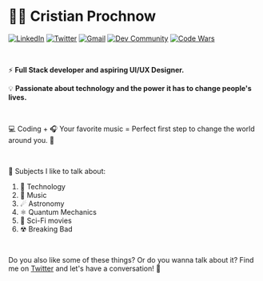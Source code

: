 # 🧑🏼 Cristian Prochnow

[![LinkedIn][linkedin-shield]][linkedin-url]
[![Twitter][twitter-shield]][twitter-url]
[![Gmail][gmail-shield]][gmail-url]
[![Dev Community][dev-community-shield]][dev-community-url]
[![Code Wars][codewars-shield]][codewars-url]

<br />

⚡ **Full Stack developer and aspiring UI/UX Designer.**

💡 **Passionate about technology and the power it has to change people's lives.**

<br />

💻 Coding + 🎧 Your favorite music = Perfect first step to change the world around you. 🎉

<br />

💬 Subjects I like to talk about:

1. 👾 Technology
2. 🎵 Music
3. ☄ Astronomy
4. ⚛ Quantum Mechanics
5. 🍿 Sci-Fi movies
6. ☢ Breaking Bad

<br />

Do you also like some of these things? Or do you wanna talk about it? Find me on [Twitter][twitter-url] and let's have a conversation! 🚀

[linkedin-shield]: https://img.shields.io/badge/-Cristian_Prochnow-black.svg?style=flat&logo=linkedin&colorB=0077b4
[linkedin-url]: https://linkedin.com/in/cristianprochnow
[twitter-shield]: https://img.shields.io/badge/-@crisprochnow-black.svg?style=flat&logo=twitter&logoColor=white&colorB=1b9deb
[twitter-url]: https://twitter.com/crisprochnow
[dev-community-shield]: https://img.shields.io/badge/-@cristianprochnow-black.svg?style=flat&logo=dev.to&logoColor=white&colorB=000
[dev-community-url]: https://dev.to/cristianprochnow
[gmail-shield]: https://img.shields.io/badge/-cristianprochnow@gmail.com-black.svg?style=flat&logo=gmail&logoColor=white&colorB=da4638
[gmail-url]: mailto:cristianprochnow@gmail.com
[codewars-shield]: https://codewars.com/users/cristianprochnow/badges/micro
[codewars-url]: https://codewars.com/users/cristianprochnow

